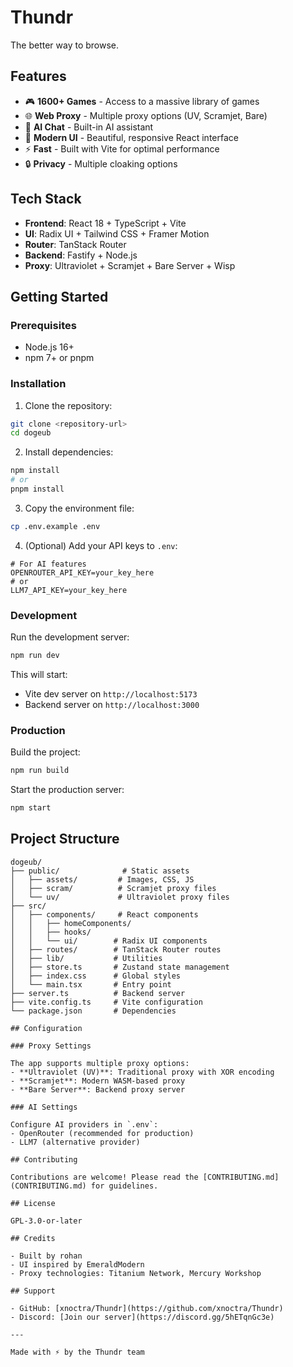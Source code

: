 # Thundr

The better way to browse.

## Features

- 🎮 **1600+ Games** - Access to a massive library of games
- 🌐 **Web Proxy** - Multiple proxy options (UV, Scramjet, Bare)
- 🤖 **AI Chat** - Built-in AI assistant
- 🎨 **Modern UI** - Beautiful, responsive React interface
- ⚡ **Fast** - Built with Vite for optimal performance
- 🔒 **Privacy** - Multiple cloaking options

## Tech Stack

- **Frontend**: React 18 + TypeScript + Vite
- **UI**: Radix UI + Tailwind CSS + Framer Motion
- **Router**: TanStack Router
- **Backend**: Fastify + Node.js
- **Proxy**: Ultraviolet + Scramjet + Bare Server + Wisp

## Getting Started

### Prerequisites

- Node.js 16+
- npm 7+ or pnpm

### Installation

1. Clone the repository:
```bash
git clone <repository-url>
cd dogeub
```

2. Install dependencies:
```bash
npm install
# or
pnpm install
```

3. Copy the environment file:
```bash
cp .env.example .env
```

4. (Optional) Add your API keys to `.env`:
```env
# For AI features
OPENROUTER_API_KEY=your_key_here
# or
LLM7_API_KEY=your_key_here
```

### Development

Run the development server:
```bash
npm run dev
```

This will start:
- Vite dev server on `http://localhost:5173`
- Backend server on `http://localhost:3000`

### Production

Build the project:
```bash
npm run build
```

Start the production server:
```bash
npm start
```

## Project Structure

```
dogeub/
├── public/              # Static assets
│   ├── assets/         # Images, CSS, JS
│   ├── scram/          # Scramjet proxy files
│   └── uv/             # Ultraviolet proxy files
├── src/
│   ├── components/     # React components
│   │   ├── homeComponents/
│   │   ├── hooks/
│   │   └── ui/        # Radix UI components
│   ├── routes/        # TanStack Router routes
│   ├── lib/           # Utilities
│   ├── store.ts       # Zustand state management
│   ├── index.css      # Global styles
│   └── main.tsx       # Entry point
├── server.ts          # Backend server
├── vite.config.ts     # Vite configuration
└── package.json       # Dependencies

## Configuration

### Proxy Settings

The app supports multiple proxy options:
- **Ultraviolet (UV)**: Traditional proxy with XOR encoding
- **Scramjet**: Modern WASM-based proxy
- **Bare Server**: Backend proxy server

### AI Settings

Configure AI providers in `.env`:
- OpenRouter (recommended for production)
- LLM7 (alternative provider)

## Contributing

Contributions are welcome! Please read the [CONTRIBUTING.md](CONTRIBUTING.md) for guidelines.

## License

GPL-3.0-or-later

## Credits

- Built by rohan
- UI inspired by EmeraldModern
- Proxy technologies: Titanium Network, Mercury Workshop

## Support

- GitHub: [xnoctra/Thundr](https://github.com/xnoctra/Thundr)
- Discord: [Join our server](https://discord.gg/5hETqnGc3e)

---

Made with ⚡ by the Thundr team
